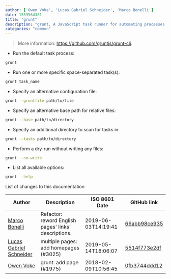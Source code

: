 ```yaml
---
author: ['Owen Voke', 'Lucas Gabriel Schneider', 'Marco Bonelli']
date: 1559564381
title: "grunt"
description: "grunt, A JavaScript task runner for automating processes."
categories: "common"
---
```

> More information: <https://github.com/gruntjs/grunt-cli>.

- Run the default task process:

```bash
grunt
```

- Run one or more specific space-separated task(s):

```bash
grunt task_name
```

- Specify an alternative configuration file:

```bash
grunt --gruntfile path/to/file
```

- Specify an alternative base path for relative files:

```bash
grunt --base path/to/directory
```

- Specify an additional directory to scan for tasks in:

```bash
grunt --tasks path/to/directory
```

- Perform a dry-run without writing any files:

```bash
grunt --no-write
```

- List all available options:

```bash
grunt --help
```
List of changes to this documentation


Author | Description | ISO 8601 Date | GitHub link
------|-----|-----|-----
[Marco Bonelli](mailto:marco@mebeim.net) | Refactor: reword English pages' links' descriptions. | 2019-06-03T14:19:41 | [66abb98ce935](https://github.com/tldr-pages/tldr/commit/66abb98ce935c0f4516bf30c4d6da72180d5a3ab)
[Lucas Gabriel Schneider](mailto:lucas.schneider@sap.com) | multiple pages: add homepages (#3025) | 2019-05-14T18:06:07 | [5514f773e2df](https://github.com/tldr-pages/tldr/commit/5514f773e2dfcd02ab6bc87c7e02fa8f7fbe2f25)
[Owen Voke](mailto:owzie123@gmail.com) | grunt: add page (#1975) | 2018-02-09T10:56:45 | [0fb3744ddd12](https://github.com/tldr-pages/tldr/commit/0fb3744ddd1272f1b5c1fcad71bc7cc8908168ab)

